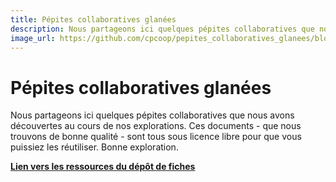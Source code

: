 ```yaml
---
title: Pépites collaboratives glanées 
description: Nous partageons ici quelques pépites collaboratives que nous avons découvertes au cours de nos explorations. 
image_url: https://github.com/cpcoop/pepites_collaboratives_glanees/blob/master/pepites_glanees.jpg?raw=true
---
```


# Pépites collaboratives glanées

Nous partageons ici quelques pépites collaboratives que nous avons découvertes au cours de nos explorations. 
Ces documents - que nous trouvons de bonne qualité - sont tous sous licence libre pour que vous puissiez les réutiliser.
Bonne exploration.

**[Lien vers les ressources du dépôt de fiches](http://www.multibao.org/#cpcoop/pepites_collaboratives_glanees)**

